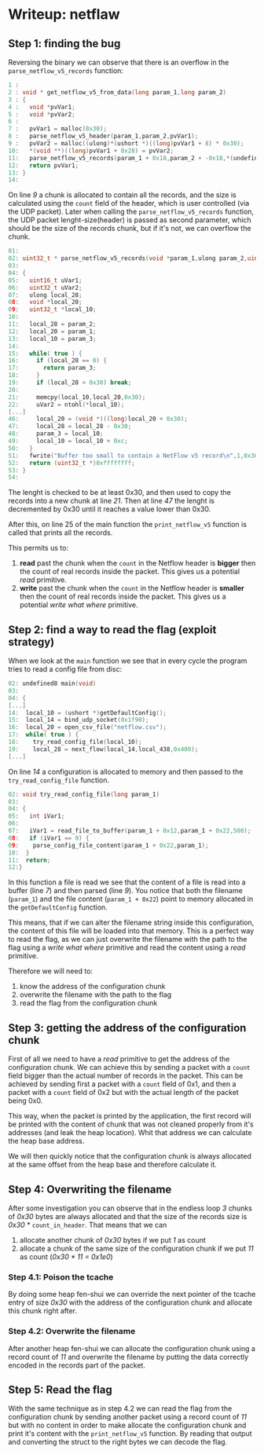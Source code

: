 # Writeup: netflaw

## Step 1: finding the bug
Reversing the binary we can observe that there is an overflow in the `parse_netflow_v5_records` function:
```c
1 : 
2 : void * get_netflow_v5_from_data(long param_1,long param_2)
3 : {
4 :   void *pvVar1;
5 :   void *pvVar2;
6 :  
7 :   pvVar1 = malloc(0x30);
8 :   parse_netflow_v5_header(param_1,param_2,pvVar1);
9 :   pvVar2 = malloc((ulong)*(ushort *)((long)pvVar1 + 8) * 0x30);
10:   *(void **)((long)pvVar1 + 0x28) = pvVar2;
11:   parse_netflow_v5_records(param_1 + 0x18,param_2 + -0x18,*(undefined8 *)((long)pvVar1 + 0x28));
12:   return pvVar1;
13: }
14:
```
On line _9_ a chunk is allocated to contain all the records, and the size is calculated using the `count` field
of the header, which is user controlled (via the UDP packet).
Later when calling the `parse_netflow_v5_records` function, the UDP packet lenght-size(header) is passed
as second parameter, which should be the size of the records chunk, but if it's not, we can overflow the chunk.


```c
01:
02: uint32_t * parse_netflow_v5_records(void *param_1,ulong param_2,uint32_t *param_3)
03:
04: {
05:   uint16_t uVar1;
06:   uint32_t uVar2;
07:   ulong local_28;
08:   void *local_20;
09:   uint32_t *local_10;
10:
11:   local_28 = param_2;
12:   local_20 = param_1;
13:   local_10 = param_3;
14:
15:   while( true ) {
16:     if (local_28 == 0) {
17:       return param_3;
18:     }
19:     if (local_28 < 0x30) break;
20:
21:     memcpy(local_10,local_20,0x30);
22:     uVar2 = ntohl(*local_10);
[...]
46:     local_20 = (void *)((long)local_20 + 0x30);
47:     local_28 = local_28 - 0x30;
48:     param_3 = local_10;
49:     local_10 = local_10 + 0xc;
50:   }
51:   fwrite("Buffer too small to contain a NetFlow v5 record\n",1,0x30,stderr);
52:   return (uint32_t *)0xffffffff;
53: }
54:
```
The lenght is checked to be at least 0x30, and then used to copy the records into a new chunk at line _21_.
Then at line _47_ the lenght is decremented by 0x30 until it reaches a value lower than 0x30.

After this, on line 25 of the main function the `print_netflow_v5` function is called that prints all the records.

This permits us to:
1. **read** past the chunk when the `count` in the Netflow header is **bigger** then 
 the count of real records inside the packet. This gives us a potential _read_ primitive.
2. **write** past the chunk when the `count` in the Netflow header is **smaller** then 
 the count of real records inside the packet. This gives us a potential _write what where_ primitive.

## Step 2: find a way to read the flag (exploit strategy)

When we look at the `main` function we see that in every cycle the program tries to read a config file from disc:
```c
02: undefined8 main(void)
03:
04: {
[...]
14:  local_10 = (ushort *)getDefaultConfig();
15:  local_14 = bind_udp_socket(0x1f90);
16:  local_20 = open_csv_file("netflow.csv");
17:  while( true ) {
18:    try_read_config_file(local_10);
19:    local_28 = next_flow(local_14,local_438,0x400);
[...]
```
On line _14_ a configuration is allocated to memory and then passed to the `try_read_config_file` function.


```c
02: void try_read_config_file(long param_1)
03: 
04: {
05:   int iVar1;
06:   
07:   iVar1 = read_file_to_buffer(param_1 + 0x12,param_1 + 0x22,500);
08:   if (iVar1 == 0) {
09:    parse_config_file_content(param_1 + 0x22,param_1);
10:  }
11:  return;
12:}
```
In this function a file is read we see that the content of a file is read into a buffer (line _7_)
and then parsed (line _9_). You notice that both the filename (`param_1`) and the file content (`param_1 + 0x22`)
point to memory allocated in the `getDefaultConfig` function.

This means, that if we can alter the filename string inside this configuration, the content of this file will be loaded
into that memory. This is a perfect way to read the flag, as we can just overwrite the filename with the path to the flag
using a _write what where_ primitive and read the content using a _read_ primitive.

Therefore we will need to:
1. know the address of the configuration chunk
2. overwrite the filename with the path to the flag
3. read the flag from the configuration chunk


## Step 3: getting the address of the configuration chunk

First of all we need to have a _read_ primitive to get the address of the configuration chunk.
We can achieve this by sending a packet with a `count` field bigger than the actual number of records in the packet.
This can be achieved by sending first a packet with a `count` field of 0x1, and then
a packet with a `count` field of 0x2 but with the actual length of the packet being 0x0.

This way, when the packet is printed by the application, the first record will be printed with the content of
chunk that was not cleaned properly from it's addresses (and leak the heap location). Whit that address we can
calculate the heap base address.

We will then quickly notice that the configuration chunk is always allocated at the same offset from the heap base
and therefore calculate it.

## Step 4: Overwriting the filename

After some investigation you can observe that in the endless loop _3_ chunks of _0x30_ bytes are always allocated and that
the size of the records size is _0x30_ * `count_in_header`. That means that we can
1. allocate another chunk of _0x30_ bytes if we put _1_ as count
2. allocate a chunk of the same size of the configuration chunk if we put _11_ as count (_0x30 * 11 = 0x1e0_)

### Step 4.1: Poison the tcache

By doing some heap fen-shui we can override the next pointer of the tcache entry of size _0x30_
with the address of the configuration chunk and allocate this chunk right after.

### Step 4.2: Overwrite the filename

After another heap fen-shui we can allocate the configuration chunk using a record count of _11_ and overwrite the filename
by putting the data correctly encoded in the records part of the packet.

## Step 5: Read the flag

With the same technique as in step 4.2 we can read the flag from the configuration chunk by sending another packet using
a record count of _11_ but with no content in order to make allocate the configuration chunk and print it's content with
the `print_netflow_v5` function. By reading that output and converting the struct to the right bytes we can decode the flag.